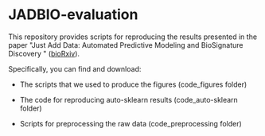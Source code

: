 # JADBIO-evaluation

This repository provides scripts for reproducing the results presented in the paper "Just Add Data: Automated Predictive Modeling and BioSignature Discovery
" ([bioRxiv](https://www.biorxiv.org/content/10.1101/2020.05.04.075747v1)).

Specifically, you can find and download:

* The scripts that we used to produce the figures (code_figures folder)

* The code for reproducing auto-sklearn results (code_auto-sklearn folder)

* Scripts for preprocessing the raw data (code_preprocessing folder)
